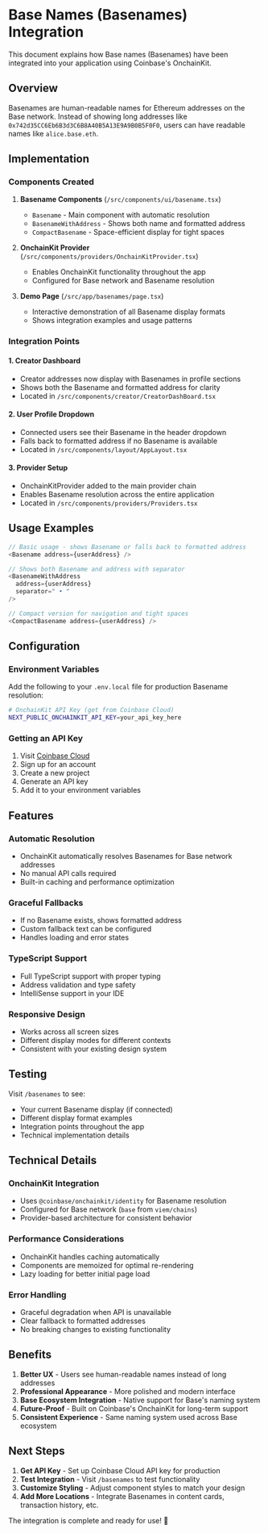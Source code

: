 # Base Names (Basenames) Integration

This document explains how Base names (Basenames) have been integrated into your application using Coinbase's OnchainKit.

## Overview

Basenames are human-readable names for Ethereum addresses on the Base network. Instead of showing long addresses like `0x742d35CC6Eb6B3d3C6B8A40B5A13E9A9B0B5F0F0`, users can have readable names like `alice.base.eth`.

## Implementation

### Components Created

1. **Basename Components** (`/src/components/ui/basename.tsx`)
   - `Basename` - Main component with automatic resolution
   - `BasenameWithAddress` - Shows both name and formatted address
   - `CompactBasename` - Space-efficient display for tight spaces

2. **OnchainKit Provider** (`/src/components/providers/OnchainKitProvider.tsx`)
   - Enables OnchainKit functionality throughout the app
   - Configured for Base network and Basename resolution

3. **Demo Page** (`/src/app/basenames/page.tsx`)
   - Interactive demonstration of all Basename display formats
   - Shows integration examples and usage patterns

### Integration Points

#### 1. Creator Dashboard
- Creator addresses now display with Basenames in profile sections
- Shows both the Basename and formatted address for clarity
- Located in `/src/components/creator/CreatorDashBoard.tsx`

#### 2. User Profile Dropdown
- Connected users see their Basename in the header dropdown
- Falls back to formatted address if no Basename is available
- Located in `/src/components/layout/AppLayout.tsx`

#### 3. Provider Setup
- OnchainKitProvider added to the main provider chain
- Enables Basename resolution across the entire application
- Located in `/src/components/providers/Providers.tsx`

## Usage Examples

```typescript
// Basic usage - shows Basename or falls back to formatted address
<Basename address={userAddress} />

// Shows both Basename and address with separator
<BasenameWithAddress
  address={userAddress}
  separator=" • "
/>

// Compact version for navigation and tight spaces
<CompactBasename address={userAddress} />
```

## Configuration

### Environment Variables

Add the following to your `.env.local` file for production Basename resolution:

```bash
# OnchainKit API Key (get from Coinbase Cloud)
NEXT_PUBLIC_ONCHAINKIT_API_KEY=your_api_key_here
```

### Getting an API Key

1. Visit [Coinbase Cloud](https://cloud.coinbase.com/)
2. Sign up for an account
3. Create a new project
4. Generate an API key
5. Add it to your environment variables

## Features

### Automatic Resolution
- OnchainKit automatically resolves Basenames for Base network addresses
- No manual API calls required
- Built-in caching and performance optimization

### Graceful Fallbacks
- If no Basename exists, shows formatted address
- Custom fallback text can be configured
- Handles loading and error states

### TypeScript Support
- Full TypeScript support with proper typing
- Address validation and type safety
- IntelliSense support in your IDE

### Responsive Design
- Works across all screen sizes
- Different display modes for different contexts
- Consistent with your existing design system

## Testing

Visit `/basenames` to see:
- Your current Basename display (if connected)
- Different display format examples
- Integration points throughout the app
- Technical implementation details

## Technical Details

### OnchainKit Integration
- Uses `@coinbase/onchainkit/identity` for Basename resolution
- Configured for Base network (`base` from `viem/chains`)
- Provider-based architecture for consistent behavior

### Performance Considerations
- OnchainKit handles caching automatically
- Components are memoized for optimal re-rendering
- Lazy loading for better initial page load

### Error Handling
- Graceful degradation when API is unavailable
- Clear fallback to formatted addresses
- No breaking changes to existing functionality

## Benefits

1. **Better UX** - Users see human-readable names instead of long addresses
2. **Professional Appearance** - More polished and modern interface
3. **Base Ecosystem Integration** - Native support for Base's naming system
4. **Future-Proof** - Built on Coinbase's OnchainKit for long-term support
5. **Consistent Experience** - Same naming system used across Base ecosystem

## Next Steps

1. **Get API Key** - Set up Coinbase Cloud API key for production
2. **Test Integration** - Visit `/basenames` to test functionality
3. **Customize Styling** - Adjust component styles to match your design
4. **Add More Locations** - Integrate Basenames in content cards, transaction history, etc.

The integration is complete and ready for use! 🎉


